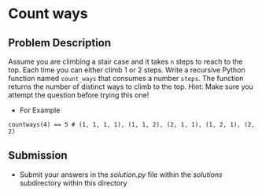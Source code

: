 # Count ways

## Problem Description
Assume you are climbing a stair case and it takes `n` steps to reach to the top. Each time you can either climb 1 or 2 steps.
Write a recursive Python function named `count_ways` that consumes a number `steps`. The function returns the number of distinct ways to climb to the top. Hint: Make sure you attempt the question before trying this one!

* For Example
```
countways(4) == 5 # (1, 1, 1, 1), (1, 1, 2), (2, 1, 1), (1, 2, 1), (2, 2)
```
## Submission
* Submit your answers in the *solution.py* file within the *solutions* subdirectory within this directory

